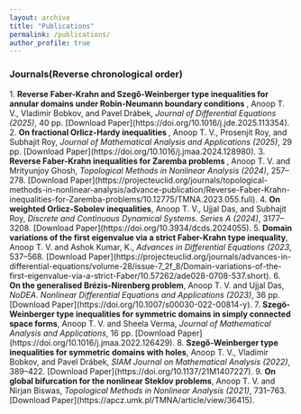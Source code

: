 ```yaml
---
layout: archive
title: "Publications"
permalink: /publications/
author_profile: true
---
```

<h3>Journals(Reverse chronological order)</h3>
1. <b> Reverse Faber-Krahn and Szegő-Weinberger type inequalities for annular domains under Robin-Neumann boundary conditions </b>, Anoop T. V., Vladimir Bobkov, and Pavel Drábek, <i>Journal of Differential Equations (2025)</i>, 40 pp. [Download Paper](https://doi.org/10.1016/j.jde.2025.113354). 
2. <b> On fractional Orlicz-Hardy inequalities </b>, Anoop T. V., Prosenjit Roy, and Subhajit Roy, <i> Journal of Mathematical Analysis and Applications (2025)</i>, 29 pp.
[Download Paper](https://doi.org/10.1016/j.jmaa.2024.128980).
3. <b> Reverse Faber-Krahn inequalities for Zaremba problems </b>, Anoop T. V. and Mrityunjoy Ghosh, <i>Topological Methods in Nonlinear Analysis (2024)</i>, 257–278. [Download Paper](https://projecteuclid.org/journals/topological-methods-in-nonlinear-analysis/advance-publication/Reverse-Faber-Krahn-inequalities-for-Zaremba-problems/10.12775/TMNA.2023.055.full). 
4. <b>On weighted Orlicz-Sobolev inequalities</b>, Anoop T. V., Ujjal Das, and Subhajit Roy, <i> Discrete and Continuous Dynamical Systems. Series A (2024)</i>, 3177–3208. 
[Download Paper](https://doi.org/10.3934/dcds.2024055).
5. <b>Domain variations of the first eigenvalue via a strict Faber-Krahn type inequality</b>, Anoop T. V. and  Ashok Kumar, K., <i>Advances in Differential Equations (2023</i>, 537–568. [Download Paper](https://projecteuclid.org/journals/advances-in-differential-equations/volume-28/issue-7_2f_8/Domain-variations-of-the-first-eigenvalue-via-a-strict-Faber/10.57262/ade028-0708-537.short). 
6. <b>On the generalised Brézis-Nirenberg problem</b>, Anoop T. V. and Ujjal Das, <i> NoDEA. Nonlinear Differential Equations and Applications (2023)</i>, 36 pp. [Download Paper](https://doi.org/10.1007/s00030-022-00814-y).
7. <b>Szegö-Weinberger type inequalities for symmetric domains in simply connected space forms</b>, Anoop T. V. and Sheela Verma, <i>Journal of Mathematical Analysis and Applications</i>, 16 pp. [Download Paper](https://doi.org/10.1016/j.jmaa.2022.126429).
8. <b>Szegő-Weinberger type inequalities for symmetric domains with holes</b>,  Anoop T. V., Vladimir Bobkov, and Pavel Drábek, <i>SIAM Journal on Mathematical Analysis (2022)</i>, 389–422. [Download Paper](https://doi.org/10.1137/21M1407227).
9. <b>On global bifurcation for the nonlinear Steklov problems</b>,  Anoop T. V. and Nirjan Biswas, <i>Topological Methods in Nonlinear Analysis (2021)</i>, 731–763. [Download Paper](https://apcz.umk.pl/TMNA/article/view/36415).

     




